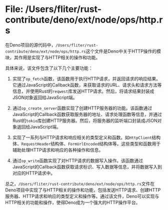 # File: /Users/fliter/rust-contribute/deno/ext/node/ops/http.rs

在Deno项目的源代码中，`/Users/fliter/rust-contribute/deno/ext/node/ops/http.rs`这个文件是Deno中关于HTTP操作的模块，其作用是实现了与HTTP相关的操作和功能。

具体来说，该文件包含了以下几个主要功能：

1. 实现了`op_fetch`函数，该函数用于执行HTTP请求，并返回请求的响应结果。它通过JavaScript的Callback函数，来获取请求的URL、请求头和请求方法等信息，并使用Rust的`reqwest`库发送HTTP请求。然后，将请求结果封装成JSON对象返回给JavaScript端。

2. 通过`op_create_server`函数实现了创建HTTP服务器的功能。该函数通过JavaScript的Callback函数获取服务器的地址、请求处理函数等信息，并通过Rust的`tokio`库创建HTTP服务器。然后，将服务器的监听端口封装成JSON对象返回给JavaScript端。

3. 实现了一系列与HTTP请求和响应相关的类型定义和函数。如`HttpClient`结构体、`RequestHeader`结构体、`FormUrlEncoded`结构体等。这些类型和函数用于辅助处理HTTP请求和响应的各种操作和信息。

4. 通过`op_write`函数实现了对HTTP请求的数据写入操作。该函数通过JavaScript的Callback函数获取请求标识、写入数据等信息，并将数据写入到对应的HTTP请求中。

总之，`/Users/fliter/rust-contribute/deno/ext/node/ops/http.rs`文件在Deno项目中实现了与HTTP相关的操作和功能，包括发送HTTP请求、创建HTTP服务器、HTTP请求和响应的类型定义和操作等。通过该文件，Deno可以实现与HTTP相关的功能和操作，使得Deno成为一个强大的HTTP操作平台。

